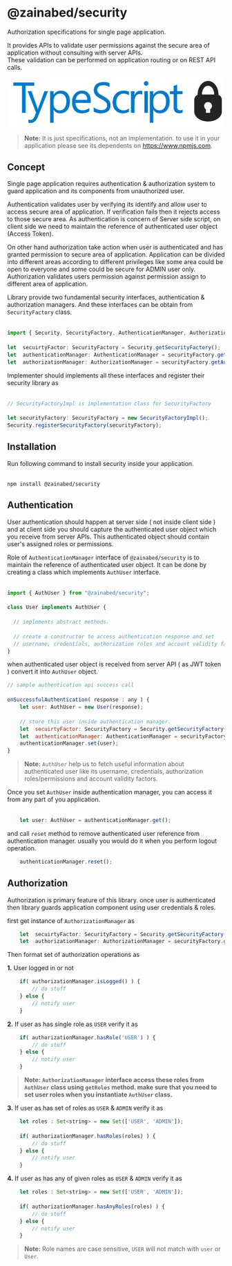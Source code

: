 

# @zainabed/security 

Authorization specifications for single page application. 

It provides APIs to validate user permissions against the secure area of application without consulting with server APIs.  
These validation can be performed on application routing or on REST API calls. 

![@zainabed/security](https://github.com/zainabed/web-client-security/blob/master/zainabed-typescript-security.png)



>  **Note:** It is just specifications, not an implementation.
to use it in your application please see its dependents on https://www.npmjs.com.

## Concept

Single page application requires authentication & authorization system to guard application and its components from unauthorized user.

Authentication validates user by verifying its identify and allow user to access secure area of application.
If verification fails then it rejects access to those secure area.
As authentication is concern of Server side script, on client side we need to maintain the reference of authenticated user object (Access Token).

On other hand authorization take action when user is authenticated and has granted permission to secure area of application.
Application can be divided into different areas according to different privileges like some area could be open to everyone and some could be secure for ADMIN user only. 
Authorization validates users permission against permission assign to different area of application.

Library provide two fundamental security interfaces, authentication & authorization managers.
And these interfaces can be obtain from `SecurityFactory` class.


```JavaScript

import { Security, SecurityFactory, AuthenticationManager, AuthorizationManager} from  "@zainabed/security";

let  secuirtyFactor: SecurityFactory = Security.getSecurityFactory();
let  authenticationManager: AuthenticationManager = securityFactory.getAuthenticationManager();
let  authorizationManager: AuthorizationManager = securityFactory.getAuthorizationManager();

```

Implementer should implements all these interfaces and register their security library as

```JavaScript

// SecurityFactoryImpl is implementation class for SecurityFactory

let securityFactory: SecurityFactory = new SecurityFactoryImpl();
Security.registerSecurityFactory(securityFactory);

```


## Installation

Run following command to install security inside your application.

```

npm install @zainabed/security

```


## Authentication

User authentication should happen at server side ( not inside client side ) and at client side you should capture the authenticated user object which you receive from server APIs. This authenticated object should contain user's assigned roles or permissions. 

Role of `AuthenticationManager` interface of `@zainabed/security` is to maintain the reference of authenticated user object.
It can be done by creating a class which implements `AuthUser` interface.

```JavaScript

import { AuthUser } from "@zainabed/security";

class User implements AuthUser {

  // implements abstract methods.

  // create a constructor to access authentication response and set
  // username, credentials, authorization roles and account validity factors. 
}

```
when authenticated user object is received from server API ( as JWT token ) convert it into `AuthUser` object.

```JavaScript
// sample authentication api success call

onSuccessfulAuthentication( response : any ) {
    let user: AuthUser = new User(response);

    // store this user inside authentication manager.
    let  secuirtyFactor: SecurityFactory = Security.getSecurityFactory();
    let  authenticationManager: AuthenticationManager = securityFactory.getAuthenticationManager();
    authenticationManager.set(user);
}

```  

>  **Note:** `AuthUser` help us to fetch useful information about authenticated user like its username, credentials, authorization roles/permissions and account validity factors.

Once you set `AuthUser` inside authentication manager, you can access it from any part of you application.

```JavaScript

    let user: AuthUser = authenticationManager.get();

```

and call `reset` method to remove authenticated user reference from authentication manager. 
usually you would do it when you perform logout operation.

```JavaScript
    authenticationManager.reset();
```


## Authorization

Authorization is primary feature of this library. once user is authenticated then library guards application component using user credentials & roles.

first get instance of `AuthorizationManager` as

```JavaScript
    let  secuirtyFactor: SecurityFactory = Security.getSecurityFactory();
    let  authorizationManager: AuthorizationManager = securityFactory.getAuthorizationManager();
```

Then format set of authorization operations as

**1.** User logged in or not

```JavaScript
    if( authorizationManager.isLogged() ) {
        // do stuff
    } else {
        // notify user 
    }
```

**2.** If user as has single role as `USER` verify it as

```JavaScript
    if( authorizationManager.hasRole('USER') ) {
        // do stuff
    } else {
        // notify user 
    }
```
>  **Note:** **`AuthorizationManager` interface access these roles from `AuthUser` class using `getRoles` method. 
make sure that you need to set user roles when you instantiate `AuthUser` class.**


**3.** If user as has set of roles as `USER` & `ADMIN` verify it as

```JavaScript
    let roles : Set<string> = new Set(['USER', 'ADMIN']);

    if( authorizationManager.hasRoles(roles) ) {
        // do stuff
    } else {
        // notify user 
    }
```

**4.** If user as has any of given roles as `USER` & `ADMIN` verify it as

```JavaScript
    let roles : Set<string> = new Set(['USER', 'ADMIN']);

    if( authorizationManager.hasAnyRoles(roles) ) {
        // do stuff
    } else {
        // notify user 
    }
```
>  **Note:** Role names are case sensitive, `USER` will not match with `user` or `User`.

